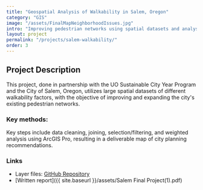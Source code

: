 ```yaml
---
title: "Geospatial Analysis of Walkability in Salem, Oregon"
category: "GIS"
image: "/assets/FinalMapNeighborhoodIssues.jpg"
intro: "Improving pedestrian networks using spatial datasets and analysis."
layout: project
permalink: "/projects/salem-walkability/"
order: 3
---
```


## Project Description

This project, done in partnership with the UO Sustainable City Year Program and the City of Salem, Oregon, utilizes large spatial datasets of different walkability factors, with the objective of improving and expanding the city's existing pedestrian networks.  

### Key methods:
Key steps include data cleaning, joining, selection/filtering, and weighted analysis using ArcGIS Pro, resulting in a deliverable map of city planning recommendations.  

### Links
- Layer files: [GitHub Repository](https://github.com/siegelhannah/Salem-Walkability)
- [Written report]({{ site.baseurl }}/assets/Salem Final Project(1).pdf)  


